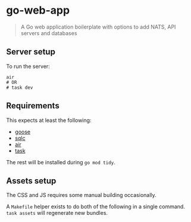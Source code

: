 # go-web-app

> A Go web application boilerplate with options to add NATS, API servers and databases

## Server setup

To run the server:

```shell
air
# OR
# task dev
```

## Requirements

This expects at least the following:

- [goose](https://github.com/pressly/goose)
- [sqlc](https://sqlc.dev)
- [air](https://github.com/cosmtrek/air)
- [task](https://taskfile.dev)

The rest will be installed during `go mod tidy`.

## Assets setup

The CSS and JS requires some manual building occasionally.

A `Makefile` helper exists to do both of the following in a single command.
`task assets` will regenerate new bundles.
